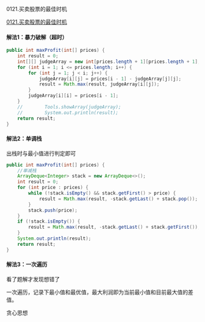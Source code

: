 0121.买卖股票的最佳时机

[0121.买卖股票的最佳时机
](https://leetcode-cn.com/problems/best-time-to-buy-and-sell-stock/)

#### 解法1：暴力破解（超时）

```java
public int maxProfit(int[] prices) {
    int result = 0;
    int[][] judgeArray = new int[prices.length + 1][prices.length + 1];
    for (int i = 1; i <= prices.length; i++) {
        for (int j = 1; j < i; j++) {
            judgeArray[i][j] = prices[i - 1] - judgeArray[j][j];
            result = Math.max(result, judgeArray[i][j]);
        }
        judgeArray[i][i] = prices[i - 1];
    }
    //        Tools.showArray(judgeArray);
    //        System.out.println(result);
    return result;
}
```



#### 解法2：单调栈

出栈时与最小值进行判定即可

```java
public int maxProfit(int[] prices) {
    //单减栈
    ArrayDeque<Integer> stack = new ArrayDeque<>();
    int result = 0;
    for (int price : prices) {
        while (!stack.isEmpty() && stack.getFirst() > price) {
            result = Math.max(result, -stack.getLast() + stack.pop());
        }
        stack.push(price);
    }
    if (!stack.isEmpty()) {
        result = Math.max(result, -stack.getLast() + stack.getFirst());
    }
    System.out.println(result);
    return result;
}
```



#### 解法3：一次遍历



看了题解才发现想错了

一次遍历，记录下最小值和最优值，最大利润即为当前最小值和目前最大值的差值。

贪心思想

